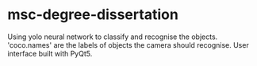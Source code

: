 # msc-degree-dissertation

Using yolo neural network to classify and recognise the objects. 'coco.names' are the labels of objects the camera should recognise. User interface built with PyQt5.
